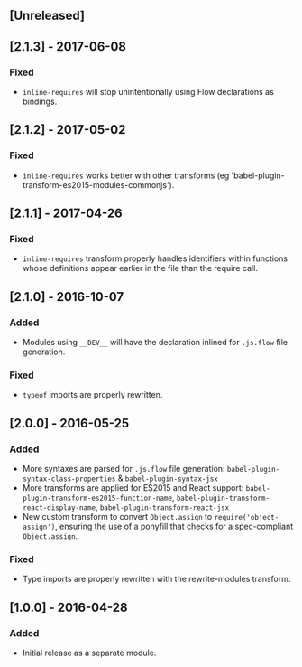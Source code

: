 ## [Unreleased]

## [2.1.3] - 2017-06-08

### Fixed
- `inline-requires` will stop unintentionally using Flow declarations as bindings.

## [2.1.2] - 2017-05-02

### Fixed
- `inline-requires` works better with other transforms (eg 'babel-plugin-transform-es2015-modules-commonjs').

## [2.1.1] - 2017-04-26

### Fixed
- `inline-requires` transform properly handles identifiers within functions whose definitions appear earlier in the file than the require call.

## [2.1.0] - 2016-10-07

### Added
- Modules using `__DEV__` will have the declaration inlined for `.js.flow` file generation.

### Fixed
- `typeof` imports are properly rewritten.


## [2.0.0] - 2016-05-25

### Added
- More syntaxes are parsed for `.js.flow` file generation: `babel-plugin-syntax-class-properties` & `babel-plugin-syntax-jsx`
- More transforms are applied for ES2015 and React support: `babel-plugin-transform-es2015-function-name`, `babel-plugin-transform-react-display-name`, `babel-plugin-transform-react-jsx`
- New custom transform to convert `Object.assign` to `require('object-assign')`, ensuring the use of a ponyfill that checks for a spec-compliant `Object.assign`.

### Fixed
- Type imports are properly rewritten with the rewrite-modules transform.


## [1.0.0] - 2016-04-28

### Added
- Initial release as a separate module.
